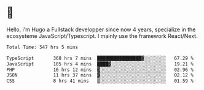 # 👋 

Hello, i'm Hugo a Fullstack developper since now 4 years, specialize in the ecosysteme JavaScript/Typescript. I mainly use the framework React/Next.

<!--START_SECTION:waka-->

```txt
Total Time: 547 hrs 5 mins

TypeScript       368 hrs 7 mins  ████████████████▓░░░░░░░░   67.29 %
JavaScript       105 hrs 4 mins  ████▓░░░░░░░░░░░░░░░░░░░░   19.21 %
PHP              16 hrs 12 mins  ▓░░░░░░░░░░░░░░░░░░░░░░░░   02.96 %
JSON             11 hrs 37 mins  ▓░░░░░░░░░░░░░░░░░░░░░░░░   02.12 %
CSS              8 hrs 41 mins   ▒░░░░░░░░░░░░░░░░░░░░░░░░   01.59 %
```

<!--END_SECTION:waka-->
